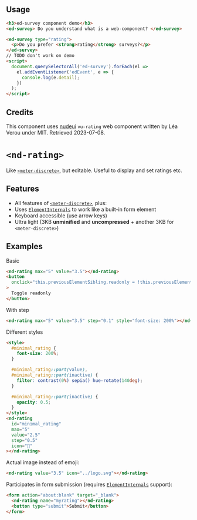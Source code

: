 ## Usage

```html
<h3>ed-survey component demo</h3>
<ed-survey> Do you understand what is a web-component? </ed-survey>

<ed-survey type="rating">
  <p>Do you prefer <strong>rating</strong> surveys?</p>
</ed-survey>
// TODO don't work on demo
<script>
  document.querySelectorAll('ed-survey').forEach(el =>
    el.addEventListener('edEvent', e => {
      console.log(e.detail);
    })
  );
</script>
```

## Credits

This component uses [nudeui](https://github.com/LeaVerou/nudeui/) `vu-rating`
web component written by Léa Verou under MIT. Retrieved 2023-07-08.

# `<nd-rating>`

Like [`<meter-discrete>`](../meter-discrete/), but editable. Useful to display and set ratings etc.

</header>

<main>

## Features

- All features of [`<meter-discrete>`](../meter-discrete/), plus:
- Uses [`ElementInternals`](https://developer.mozilla.org/en-US/docs/Web/API/ElementInternals) to work like a built-in form element
- Keyboard accessible (use arrow keys)
- Ultra light (3KB **unminified** and **uncompressed** + another 3KB for `<meter-discrete>`)

## Examples

Basic

```html
<nd-rating max="5" value="3.5"></nd-rating>
<button
  onclick="this.previousElementSibling.readonly = !this.previousElementSibling.readonly"
>
  Toggle readonly
</button>
```

With step

```html
<nd-rating max="5" value="3.5" step="0.1" style="font-size: 200%"></nd-rating>
```

Different styles

```html
<style>
  #minimal_rating {
    font-size: 200%;
  }

  #minimal_rating::part(value),
  #minimal_rating::part(inactive) {
    filter: contrast(0%) sepia() hue-rotate(140deg);
  }

  #minimal_rating::part(inactive) {
    opacity: 0.5;
  }
</style>
<nd-rating
  id="minimal_rating"
  max="5"
  value="2.5"
  step="0.5"
  icon="💜"
></nd-rating>
```

Actual image instead of emoji:

```html
<nd-rating value="3.5" icon="../logo.svg"></nd-rating>
```

Participates in form submission (requires [`ElementInternals`](https://developer.mozilla.org/en-US/docs/Web/API/ElementInternals) support):

```html
<form action="about:blank" target="_blank">
  <nd-rating name="myrating"></nd-rating>
  <button type="submit">Submit</button>
</form>
```

</main>
